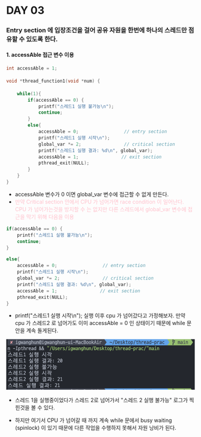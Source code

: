 # DAY 03

### Entry section 에 입장조건을 걸어 공유 자원을 한번에 하나의 스레드만 점유할 수 있도록 한다.

#### 1. accessAble 접근 변수 이용

```C
int accessAble = 1;

void *thread_function1(void *num) {

    while(1){
        if(accessAble == 0) {
            printf("스레드1 실행 불가능\n");
            continue;
        }
        else{
            accessAble = 0;                 // entry section
            printf("스레드1 실행 시작\n");
            global_var *= 2;                // critical section
            printf("스레드1 실행 결과: %d\n", global_var);
            accessAble = 1;                // exit section  
            pthread_exit(NULL);
        }
    }
}
```

- accessAble 변수가 0 이면 global_var 변수에 접근할 수 없게 만든다.
- <span style="color:pink"> 만약 Critical section 안에서 CPU 가 넘어가면 race condition 이 일어난다. CPU 가 넘어가는것을 방지할 수 는 없지만 다른 스레드에서 global_var 변수에 접근을 막기 위해 다음을 이용
```C
if(accessAble == 0) {
    printf("스레드1 실행 불가능\n");
    continue;
}
```

```C
else{
    accessAble = 0;                 // entry section
    printf("스레드1 실행 시작\n");
    global_var *= 2;                // critical section
    printf("스레드1 실행 결과: %d\n", global_var);
    accessAble = 1;                // exit section  
    pthread_exit(NULL);
}
```

- printf("스레드1 실행 시작\n"); 실행 이후 cpu 가 넘어갔다고 가정해보자. 만약 cpu 가 스레드2 로 넘어가도 이미 accessAble = 0 인 상태이기 때문에 while 문 안을 계속 돌게된다. 

![Alt text](image-4.png)

- 스레드 1을 실행중이었다가 스레드 2로 넘어가서 "스레드 2 실행 불가능" 로그가 찍힌것을 볼 수 있다.

- 하지만 여기서 CPU 가 넘어갈 때 까지 계속 while 문에서 busy waiting (spinlock) 이 있기 때문에 다른 작업을 수행하지 못해서 자원 낭비가 된다.
